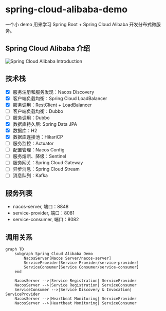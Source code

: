 # spring-cloud-alibaba-demo

一个小 demo 用来学习 Spring Boot + Spring Cloud Alibaba 开发分布式微服务。

## Spring Cloud Alibaba 介绍

![Spring Cloud Alibaba Introduction](https://sca.aliyun.com/img/overview-doc-img/spring-cloud-alibaba-img.png)

## 技术栈

- [X] 服务注册和服务发现：Nacos Discovery
- [X] 客户端负载均衡：Spring Cloud LoadBalancer
- [X] 服务调用：RestClient + LoadBalancer
- [ ] 客户端负载均衡：Dubbo
- [ ] 服务调用：Dubbo
- [X] 数据库持久层: Spring Data JPA
- [X] 数据库：H2
- [X] 数据库连接池：HikariCP
- [ ] 服务监控：Actuator
- [ ] 配置管理：Nacos Config
- [ ] 服务熔断、降级：Sentinel
- [ ] 服务网关：Spring Cloud Gateway
- [ ] 异步消息：Spring Cloud Stream
- [ ] 消息队列：Kafka

## 服务列表

- nacos-server, 端口：8848
- service-provider, 端口：8081
- service-consumer, 端口：8082

## 调用关系

```mermaid
graph TD
    subgraph Spring Cloud Alibaba Demo
        NacosServer[Nacos Server/nacos-server]
        ServiceProvider[Service Provider/service-provider]
        ServiceConsumer[Service Consumer/service-consumer]
    end

    NacosServer -->|Service Registration| ServiceProvider
    NacosServer -->|Service Registration| ServiceConsumer
    ServiceConsumer -->|Service Discovery & Invocation| ServiceProvider
    NacosServer -->|Heartbeat Monitoring| ServiceProvider
    NacosServer -->|Heartbeat Monitoring| ServiceConsumer
```
